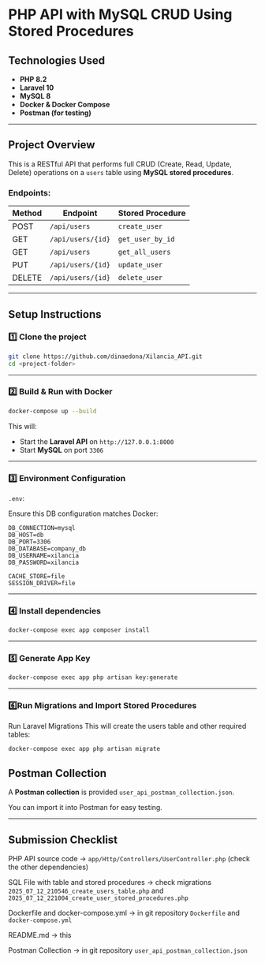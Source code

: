 # PHP API with MySQL CRUD Using Stored Procedures

## **Technologies Used**

- **PHP 8.2**  
- **Laravel 10**  
- **MySQL 8**  
- **Docker & Docker Compose**  
- **Postman (for testing)**  

---

## **Project Overview**

This is a RESTful API that performs full CRUD (Create, Read, Update, Delete) operations on a `users` table using **MySQL stored procedures**.

### **Endpoints:**

| Method | Endpoint         | Stored Procedure |
|---------|-----------------|------------------|
| POST    | `/api/users`     | `create_user`    |
| GET     | `/api/users/{id}`| `get_user_by_id` |
| GET     | `/api/users`     | `get_all_users`  |
| PUT     | `/api/users/{id}`| `update_user`    |
| DELETE  | `/api/users/{id}`| `delete_user`    |

---

## **Setup Instructions**

### **1️⃣ Clone the project**

```bash
git clone https://github.com/dinaedona/Xilancia_API.git
cd <project-folder>
```

---

### **2️⃣ Build & Run with Docker**

```bash
docker-compose up --build
```

This will:

- Start the **Laravel API** on `http://127.0.0.1:8000`
- Start **MySQL** on port `3306`

---

### **3️⃣ Environment Configuration**

`.env`:

Ensure this DB configuration matches Docker:

```env
DB_CONNECTION=mysql
DB_HOST=db
DB_PORT=3306
DB_DATABASE=company_db
DB_USERNAME=xilancia
DB_PASSWORD=xilancia

CACHE_STORE=file
SESSION_DRIVER=file
```

---

### **4️⃣ Install dependencies**

```bash
docker-compose exec app composer install
```

---

### **5️⃣ Generate App Key**

```bash
docker-compose exec app php artisan key:generate
```

---

### **6️⃣Run Migrations and Import Stored Procedures**

Run Laravel Migrations
This will create the users table and other required tables:

```bash
docker-compose exec app php artisan migrate
```

## **Postman Collection**

A **Postman collection** is provided  `user_api_postman_collection.json`.

You can import it into Postman for easy testing.

---

## **Submission Checklist**
PHP API source code -> `app/Http/Controllers/UserController.php` (check the other dependencies)

SQL File with table and stored procedures -> check migrations `2025_07_12_210546_create_users_table.php` and `2025_07_12_221004_create_user_stored_procedures.php`

Dockerfile and docker-compose.yml  -> in git repository `Dockerfile` and `docker-compose.yml`

README.md  -> this

Postman Collection -> in git repository `user_api_postman_collection.json`

